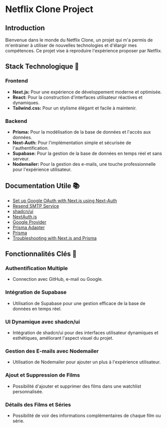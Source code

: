 # Netflix Clone Project

## Introduction

Bienvenue dans le monde du Netflix Clone, un projet qui m'a permis de m'entrainer à utiliser de nouvelles technologies et d'élargir mes compétences. Ce projet vise à reproduire l'expérience proposer par Netflix.

## Stack Technologique 🚀

### Frontend
  - **Next.js:** Pour une expérience de développement moderne et optimisée.
  - **React:** Pour la construction d'interfaces utilisateur réactives et dynamiques.
  - **Tailwind.css:** Pour un stylisme élégant et facile à maintenir.

### Backend
  - **Prisma:** Pour la modélisation de la base de données et l'accès aux données.
  - **Next-Auth:** Pour l'implémentation simple et sécurisée de l'authentification.
  - **Supabase:** Pour la gestion de la base de données en temps réel et sans serveur.
  - **Nodemailer:** Pour la gestion des e-mails, une touche professionnelle pour l'expérience utilisateur.

## Documentation Utile 📚

- [Set up Google OAuth with Next.js using Next-Auth](https://youtu.be/ot9yuKg15iA?feature=shared)
- [Resend SMTP Service](https://resend.com/changelog/smtp-service)
- [shadcn/ui](https://ui.shadcn.com/docs/installation/next)
- [NextAuth.js](https://next-auth.js.org/getting-started/example)
- [Google Provider](https://next-auth.js.org/providers/google)
- [Prisma Adapter](https://authjs.dev/reference/adapter/prisma)
- [Prisma](https://www.prisma.io/docs/concepts/components/prisma-schema)
- [Troubleshooting with Next.js and Prisma](https://www.prisma.io/docs/guides/other/troubleshooting-orm/help-articles/nextjs-prisma-client-dev-practices)

## Fonctionnalités Clés 🌟

### Authentification Multiple

- Connection avec GitHub, e-mail ou Google.

### Intégration de Supabase

- Utilisation de Supabase pour une gestion efficace de la base de données en temps réel.

### UI Dynamique avec shadcn/ui

- Intégration de shadcn/ui pour des interfaces utilisateur dynamiques et esthétiques, améliorant l'aspect visuel du projet.

### Gestion des E-mails avec Nodemailer

- Utilisation de Nodemailer pour ajouter un plus à l'expérience utilisateur.

### Ajout et Suppression de Films

- Possibilité d'ajouter et supprimer des films dans une watchlist personnalisée.

### Détails des Films et Séries

- Possibilité de voir des informations complémentaires de chaque film ou série.

